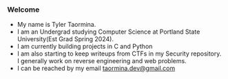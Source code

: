 ### Welcome 

- My name is Tyler Taormina.
- I am an Undergrad studying Computer Science at Portland State University(Est Grad Spring 2024).
- I am currently building projects in C and Python
- I am also starting to keep writeups from CTFs in my Security repository. I generally work on reverse engineering and web problems. 
- I can be reached by my email taormina.dev@gmail.com
<!--
**till-t/till-t** is a ✨ _special_ ✨ repository because its `README.md` (this file) appears on your GitHub profile.

Here are some ideas to get you started:

- 🔭 I’m currently working on ...
- 🌱 I’m currently learning ...
- 👯 I’m looking to collaborate on ...
- 🤔 I’m looking for help with ...
- 💬 Ask me about ...
- 📫 How to reach me: ...
- 😄 Pronouns: ...
- ⚡ Fun fact: ...
-->
